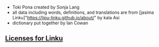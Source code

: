 - Toki Pona created by Sonja Lang
- all data including words, definitions, and translations are from [jasima Linku]"https://lipu-linku.github.io/about/" by kala Asi
        <li>dictionary put together by Ian Cowan</li>
    </ul>
    <h2><a href="https://docs.google.com/spreadsheets/d/1xAjMboXXo9N4wpXW8bpmQwKTagwmleExfL3yaCIxEfg/edit#gid=1610334520">Licenses for Linku</a></h2>